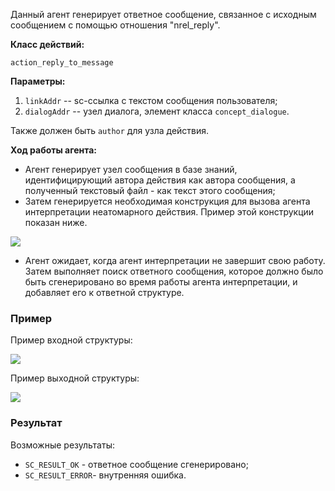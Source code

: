 Данный агент генерирует ответное сообщение, связанное с исходным сообщением с помощью отношения "nrel_reply".

**Класс действий:**

`action_reply_to_message`


**Параметры:**

1. `linkAddr` -- sc-ссылка с текстом сообщения пользователя;
2. `dialogAddr` -- узел диалога, элемент класса `concept_dialogue`.

Также должен быть `author` для узла действия.

**Ход работы агента:**

* Агент генерирует узел сообщения в базе знаний, идентифицирующий автора действия как автора сообщения, а полученный текстовый файл - как текст этого сообщения;
* Затем генерируется необходимая конструкция для вызова агента интерпретации неатомарного действия. Пример этой конструкции показан ниже.

<img src="../images/messageReplyAgentGener.png"></img>

* Агент ожидает, когда агент интерпретации не завершит свою работу. Затем выполняет поиск ответного сообщения, которое должно было быть сгенерировано во время работы агента интерпретации, и добавляет его к ответной структуре.

### Пример

Пример входной структуры:

<img src="../images/messageReplyAgentInput.png"></img>

Пример выходной структуры:

<img src="../images/messageReplyAgentOutput.png"></img>

### Результат

Возможные результаты:
 
* `SC_RESULT_OK` - ответное сообщение сгенерировано;
* `SC_RESULT_ERROR`- внутренняя ошибка.
